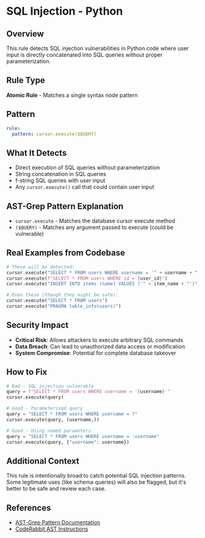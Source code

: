 # SQL Injection - Python

## Overview
This rule detects SQL injection vulnerabilities in Python code where user input is directly concatenated into SQL queries without proper parameterization.

## Rule Type
**Atomic Rule** - Matches a single syntax node pattern

## Pattern
```yaml
rule:
  pattern: cursor.execute($QUERY)
```

## What It Detects
- Direct execution of SQL queries without parameterization
- String concatenation in SQL queries
- f-string SQL queries with user input
- Any `cursor.execute()` call that could contain user input

## AST-Grep Pattern Explanation
- `cursor.execute` - Matches the database cursor execute method
- `($QUERY)` - Matches any argument passed to execute (could be vulnerable)

## Real Examples from Codebase
```python
# These will be detected:
cursor.execute("SELECT * FROM users WHERE username = '" + username + "'")
cursor.execute(f"SELECT * FROM users WHERE id = {user_id}")
cursor.execute("INSERT INTO items (name) VALUES ('" + item_name + "')")

# Even these (though they might be safe):
cursor.execute("SELECT * FROM users")
cursor.execute("PRAGMA table_info(users)")
```

## Security Impact
- **Critical Risk**: Allows attackers to execute arbitrary SQL commands
- **Data Breach**: Can lead to unauthorized data access or modification
- **System Compromise**: Potential for complete database takeover

## How to Fix
```python
# Bad - SQL injection vulnerable
query = f"SELECT * FROM users WHERE username = '{username}'"
cursor.execute(query)

# Good - Parameterized query
query = "SELECT * FROM users WHERE username = ?"
cursor.execute(query, (username,))

# Good - Using named parameters
query = "SELECT * FROM users WHERE username = :username"
cursor.execute(query, {"username": username})
```

## Additional Context
This rule is intentionally broad to catch potential SQL injection patterns. Some legitimate uses (like schema queries) will also be flagged, but it's better to be safe and review each case.

## References
- [AST-Grep Pattern Documentation](https://ast-grep.github.io/guide/rule-config.html)
- [CodeRabbit AST Instructions](https://docs.coderabbit.ai/guides/review-instructions#abstract-syntax-tree-ast-based-instructions)
